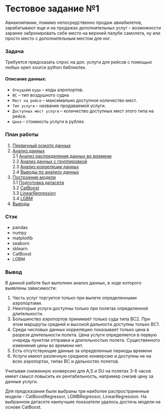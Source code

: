 # Тестовое задание №1

Авиакомпании, помимо непосредственно продаж авиабилетов, зарабатывают еще и на продажах дополнительных услуг – возможности заранее забронировать себе место на верхней палубе самолета, ну или просто место с дополнительным местом для ног.

### Задача

Требуется предсказать спрос на доп. услуги для рейсов с помощью любых open source python библиотек.

#### Описание данных:
- `Откудаё`и `куда` – коды аэропортов.  
- `ВС` – тип воздушного судна  
- `Мест на рейсе` – максимально доступное количество мест.  
- `Тип услуги` – название продаваемой услуги.  
- `Доступных мест услуги` – количество доступных мест этого типа на рейсе.  
- `Цена` – стоимость услуги в рублях.  


### План работы
1. [Первичный осмотр данных](#download)
2. [Анализ данных](#EDA)  
    2.1 [Анализ распределения данных во времени](#time)  
    2.2 [Aнализ данных с группировкой](group)      
    2.3 [Анализ корреляции данных](#cor)  
    2.4 [Выводы по анализу данных](#ac)  
3. [Построение модели](#model)  
    3.1 [Подготовка датасета](#model)  
    3.2 [CatBoost](#cat)  
    3.3 [LinearRegression](#LR)  
    3.4 [LGBM](#LGBM)  
4. [Выводы](#concl)

 ### Стэк  

- pandas
- numpy
- matplotlib
- seaborn
- sklearn
- CatBoost
- LGBM
    
    
 ### Вывод <a id='concl'></a>

В данной работе был выполнен анализ данных, в ходе которого выявлены зависимости:

1. Часть услуг торгуется только при вылете определенными аэропортами.
2. Некоторые услуги доступны только при полетах определенной длительности.
3. Большинство аэропортов принимает только суда типа ВС2. При этом маршруты средней и высокой дальности доступны только ВС1. 
4. Среди числовых данных корреляцию показывает только цена в разрезе длительности полета. Цена услуги определяется в первую очередь пунктом отправки и длительностью полета. Существенного изменения цены во времени нет.
5. Есть отсутствующие данные за определенные периоды времени
6. Услуги имеют различную среднюю конверсию и доступны не на всех аэропортах, типах ВС и дальностях полетов. 

Учитывая сниженную конверсию для A,S и SU на полетах 3-6 часов имеет смысл повысить их рентабельность, например снизив цену за данные услуги.

Для предсказания были выбраны три наиболее распространенные модели - CatBoostRegressor, LGMBRegressor, LinearRegression. 
На выбранном датасете наилучшие показатели удалось достичь модели на основе CatBoost.


```python

```
